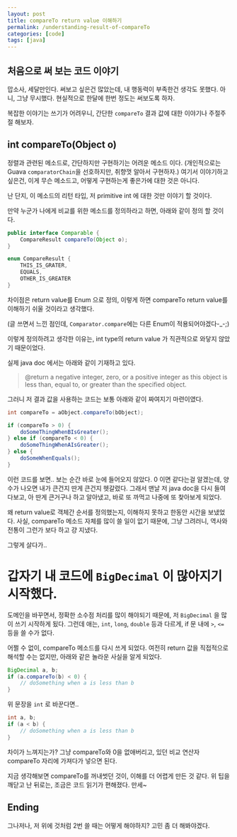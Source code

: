 ```yaml
---
layout: post
title: compareTo return value 이해하기
permalink: /understanding-result-of-compareTo
categories: [code]
tags: [java]
---
```


처음으로 써 보는 코드 이야기
-------------------
맙소사, 세달만인다.
써보고 싶은건 많았는데, 내 행동력이 부족한건 생각도 못했다.
아니, 그냥 무시했다.
현실적으로 한달에 한번 정도는 써보도록 하자.

복잡한 이야기는 쓰기가 어려우니, 간단한 `compareTo` 결과 값에 대한 이야기나 주절주절 해보자.


int compareTo(Object o)
-------------------------
정렬과 관련된 메소드로, 간단하지만 구현하기는 어려운 메소드 이다.
(개인적으로는 Guava `comparatorChain`을 선호하지만, 취향껏 알아서 구현하자.)
여기서 이야기하고 싶은건, 이게 무슨 메소드고, 어떻게 구현하는게 좋은가에 대한 것은 아니다.

난 단지, 이 메소드의 리턴 타입, 저 primitive int 에 대한 것만 이야기 할 것이다.

만약 누군가 나에게 비교를 위한 메소드를 정의하라고 하면, 아래와 같이 정의 할 것이다.

```java
public interface Comparable {
    CompareResult compareTo(Object o);
}

enum CompareResult {
    THIS_IS_GRATER,
    EQUALS,
    OTHER_IS_GREATER
}
```

차이점은 return value를 Enum 으로 정의, 이렇게 하면 compareTo return value를 이해하기 쉬울 것이라고 생각했다.

(글 쓰면서 느낀 점인데, `Comparator.compare`에는 다른 Enum이 적용되어야겠다-_-;)

이렇게 정의하려고 생각한 이유는, int type의 return value 가 직관적으로 와닿지 않았기 때문이었다.

실제 java doc 에서는 아래와 같이 기재하고 있다.

> @return  a negative integer, zero, or a positive integer as this object is less than, equal to, or greater than the specified object.

그러니 저 결과 값을 사용하는 코드는 보통 아래와 같이 짜여지기 마련이였다.

```java
int compareTo = aObject.compareTo(bObject);

if (compareTo > 0) {
    doSomeThingWhenBIsGreater();
} else if (compareTo < 0) {
    doSomeThingWhenAIsGreater();
} else {
    doSomeWhenEquals();
}

```
이런 코드를 보면.. 보는 순간 바로 눈에 들어오지 않았다.
0 이면 같다는걸 알겠는데, 양수가 나오면 내가 큰건지 딴게 큰건지 헷갈렸다. 그래서 맨날 저 java doc을 다시 들여다보고, 아 딴게 큰거구나 하고 알아냈고, 바로 또 까먹고 나중에 또 찾아보게 되었다.

왜 return value로 객체간 순서를 정의했는지, 이해하지 못하고 한동안 시간을 보냈었다.
사실, compareTo 메소드 자체를 많이 쓸 일이 없기 때문에, 그냥 그려러니, 역사와 전통이 그런가 보다 하고 걍 지냈다.

그렇게 살다가..

# 갑자기 내 코드에 `BigDecimal` 이 많아지기 시작했다. 

도메인을 바꾸면서, 정확한 소수점 처리를 많이 해야되기 때문에, 저 `BigDecimal` 을 많이 쓰기 시작하게 됬다.
그런데 애는, `int`, `long`, `double` 등과 다르게, if 문 내에 `>`, `<=` 등을 쓸 수가 없다.

어쩔 수 없이, compareTo 메소드를 다시 쓰게 되었다.
여전히 return 값을 직접적으로 해석할 수는 없지만, 아래와 같은 놀라운 사실을 알게 되었다.

```java
BigDecimal a, b;
if (a.compareTo(b) < 0) {
    // doSomething when a is less than b  
}
```

위 문장을 `int` 로 바꾼다면..
```java
int a, b;
if (a < b) {
    // doSomething when a is less than b
}
```
차이가 느껴지는가?
그냥 compareTo와 0을 없애버리고, 있던 비교 연산자 compareTo 자리에 가져다가 넣으면 된다.

지금 생각해보면 compareTo를 꺼내썻던 것이, 이해를 더 어렵게 만든 것 같다.
위 팁을 깨닫고 난 뒤로는, 조금은 코드 읽기가 편해졌다. 만세~


Ending
--------
그나저나, 저 위에 것처럼 2번 쓸 때는 어떻게 해야하지? 고민 좀 더 해봐야겠다.
 
